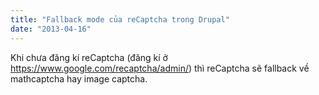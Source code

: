 ```yaml
---
title: "Fallback mode của reCaptcha trong Drupal"
date: "2013-04-16"
---
```


Khi chưa đăng kí reCaptcha (đăng kí ở https://www.google.com/recaptcha/admin/) thì reCaptcha sẽ fallback về mathcaptcha hay image captcha.
